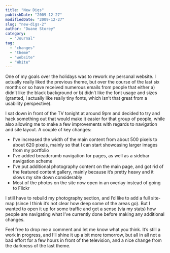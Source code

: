 ```yaml
---
title: "New Digs"
publishDate: "2009-12-27"
modifiedDate: "2009-12-27"
slug: "new-digs-2"
author: "Duane Storey"
category:
  - "Journal"
tag:
  - "changes"
  - "theme"
  - "website"
  - "White"
---
```


One of my goals over the holidays was to rework my personal website. I actually really liked the previous theme, but over the course of the last six months or so have received numerous emails from people that either a) didn’t like the black background or b) didn’t like the font usage and sizes (granted, I actually like really tiny fonts, which isn’t that great from a usability perspective).

I sat down in front of the TV tonight at around 9pm and decided to try and hack something out that would make it easier for that group of people, while also allowing me to make a few improvements with regards to navigation and site layout. A couple of key changes:

- I’ve increased the width of the main content from about 500 pixels to about 620 pixels, mainly so that I can start showcasing larger images from my portfolio
- I’ve added breadcrumb navigation for pages, as well as a sidebar navigation scheme
- I’ve put additional photography content on the main page, and got rid of the featured content gallery, mainly because it’s pretty heavy and it slows my site down considerably
- Most of the photos on the site now open in an overlay instead of going to Flickr

I still have to rebuild my photography section, and I’d like to add a full site-map (since I think it’s not clear how deep some of the areas go). But I wanted to open it up for some traffic and get a sense (via my stats) how people are navigating what I’ve currently done before making any additional changes.

Feel free to drop me a comment and let me know what you think. It’s still a work in progress, and I’ll shine it up a bit more tomorrow, but all in all not a bad effort for a few hours in front of the television, and a nice change from the darkness of the last theme.